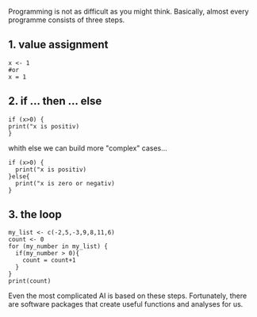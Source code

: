 Programming is not as difficult as you might think. Basically, almost every programme consists of three steps.
## 1. value assignment
```
x <- 1
#or 
x = 1
```
## 2. if ... then ... else
```
if (x>0) {
print("x is positiv)
}
```
whith else we can build more "complex" cases...
```
if (x>0) {
  print("x is positiv)
}else{
  print("x is zero or negativ)
}
```
## 3. the loop
```
my_list <- c(-2,5,-3,9,8,11,6)
count <- 0
for (my_number in my_list) {
  if(my_number > 0){
    count = count+1
  }
}
print(count)
```

Even the most complicated AI is based on these steps. Fortunately, there are software packages that create useful functions and analyses for us.
